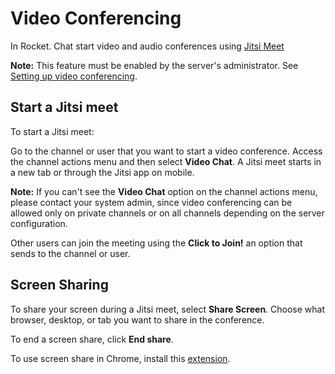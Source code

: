 # Video Conferencing

In Rocket. Chat start video and audio conferences using [Jitsi Meet](https://jitsi.org/jitsi-meet/)

**Note:** This feature must be enabled by the server's administrator. See [Setting up video conferencing](../../administrator-guides/misc.-admin-guides/setting-up-video-conferencing/).

## Start a Jitsi meet

To start a Jitsi meet:

Go to the channel or user that you want to start a video conference. Access the channel actions menu and then select **Video Chat**. A Jitsi meet starts in a new tab or through the Jitsi app on mobile.

**Note:** If you can't see the **Video Chat** option on the channel actions menu, please contact your system admin, since video conferencing can be allowed only on private channels or on all channels depending on the server configuration.

Other users can join the meeting using the **Click to Join!** an option that sends to the channel or user.

## Screen Sharing

To share your screen during a Jitsi meet, select **Share Screen**. Choose what browser, desktop, or tab you want to share in the conference.

To end a screen share, click **End share**.

To use screen share in Chrome, install this [extension](https://chrome.google.com/webstore/detail/rocketchat-screen-share/nocfbnnmjnndkbipkabodnheejiegccf).

